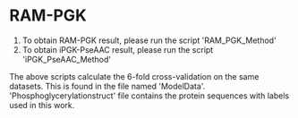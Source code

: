 # RAM-PGK

1. To obtain RAM-PGK result, please run the script 'RAM_PGK_Method'
2. To obtain iPGK-PseAAC result, please run the script 'iPGK_PseAAC_Method'

The above scripts calculate the 6-fold cross-validation on the same datasets. This is found in the file named 'ModelData'. 
'Phosphoglycerylationstruct' file contains the protein sequences with labels used in this work. 
